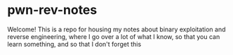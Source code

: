 # pwn-rev-notes

Welcome! This is a repo for housing my notes about binary exploitation and reverse engineering, where I go over a lot of what I know, so that you can learn something, and so that I don't forget this
